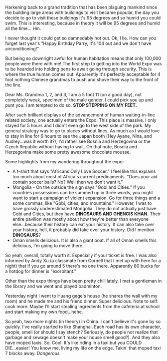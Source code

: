 <!-- layout: post
categories:
- travel
- china
title: World Linexpo, Am I Right?
-->
Harkening back to a grand tradition that has been plaguing mankind since the building large areas with buildings to visit became popular, the day you decide to go to visit these buildings it's 95 degrees and so humid you could swim. This is interesting, because in theory it will be 95 degrees and humid all the time... Hm.

I never thought it could get so damnedably hot out. Ok, I lie. How can you forget last year's "Happy Birthday Parry, it's 104 out and we don't have airconditioning!"

But being so downright awful for human habitation means that only 100,000 people were there with me! The first step to getting into the World Expo was to be hearded into holding pens to await going through security. This is where the true human comes out. Apparently it's perfectly acceptable for 4 foot nothing Chinese grandmas to push and shove their way to the front of the line.
<!-- more -->
Dear Ms. Grandma 1, 2, and 3, I am a 5 foot 11 (on a good day), not completely weak, specimen of the male gender. I could pick you up and punt you. I am tempted to do so. **STOP STEPPING ON MY FEET.**

After such brilliant displays of the advancement of human waiting-in-line related society, one actually enters the Expo. This place is massive. I only stayed for 5 hours and I didn't even go to the west side of the park. My general strategy was to go to places without lines. As much as I would love to stay in line for 6 hours to see the Japan booth (Hey Ayane, Nina, and Audrey...was it worth it?), I'd rather see Bosnia and Herzegovina or the Czech Republic without having to wait. On that note, Bosnia and Herzegovina make some pretty awesome chocolate mousse.

Some highlights from my wandering throughout the expo:

* A t-shirt that says "Africans Only Love Soccer." I feel like this explains too much about most of Africa's current predicaments. "Does your aid contain soccer balls? No? Well then we don't want it."
* Mongolia -  On the outside the sign says "Gobi and Cities." If you countries possessions can be summed up in three words, you might want to start a campaign of violent expansion. Go for three things and a some commas, like "Gobi, cities, and mountains." However, I was to have grossly underestimated Mongolia. They do not actually just have Gobi and Cities, but they have **DINOSAURS AND GHENGIS KHAN.** Their entire pavilion was mostly about how they're better than everyone else...because their history can eat your history. It can also take over your history, hell, it probably did take over your history. Did I mention **DINOSAURS**?
* Oman smells delicious. It is also a giant boat. If all of Oman smells this delicious, I'm going to move there.

So yeah, overall, totally worth it. Especially if your ticket is free. I was also informed by Andy Xu (a classmate from Cornell that I met up with here for a night) that if you go around 5 there's no one there. Apparently 80 bucks for a hotdog for dinner is "exorbitant."

Other than the expo things have been pretty chill lately. I met a gentleman in the library and we went and played badminton.

Yesterday night I went to Huang gege's house (he shares the wall with my room) and he made me and his friend dinner. Super delicious. Note to self: cook more. Maybe I'll start stealing ingredients from the cafeteria at school and start making my own food...hehe.

So yeah, two more nights (in theory) in China. I can't believe it's gone by so quickly. I've really started to like Shanghai. Each road has its own character, people, smell (or should I say stench? Seriously, do people not realize that garbage and sewage doesn't make your house smell good?). And they also have moped taxis. So. Cool. It's like riding in a taxi but you COULD DIE...easier! You know me, living my life on the edge. Takin' that moped taxi 7 blocks away. *Dangerous.*